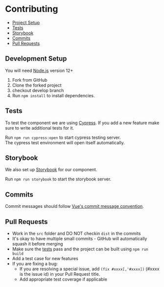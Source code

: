 # Contributing

- [Project Setup](#development-setup)
- [Tests](#tests)
- [Storybook](#storybook)
- [Commits](#commits)
- [Pull Requests](#pull-requests)

## Development Setup
You will need [Node.js](https://nodejs.org/en/) version 12+

1. Fork from GitHub    
2. Clone the forked project
3. checkout develop branch
4. Run `npm install` to install dependencies.

## Tests
To test the component we are using [Cypress](https://www.cypress.io). If you add a new feature make sure to write additional tests for it.  


Run `npm run cypress:open` to start cypress testing server.     
The cypress test environment will open itself automatically.


## Storybook
We also set up [Storybook](https://storybook.js.org) for our component.

Run `npm run storybook` to start the storybook server.

## Commits
Commit messages should follow [Vue's commit message convention](https://github.com/vuejs/vue/blob/dev/.github/COMMIT_CONVENTION.md).

## Pull Requests

- Work in the `src` folder and DO NOT checkin `dist` in the commits
- It's okay to have multiple small commits - GitHub will automatically squash it before merging
- Make sure the [tests](#tests) pass and the project can be built using `npm run build`
- Add a test case for new features
- If you are fixing a bug:
  - If you are resolving a special issue, add `(fix #xxxx[,'#xxxx])` (#xxxx is the issue id) in your Pull Request title.
  - Add appropriate test coverage if applicable